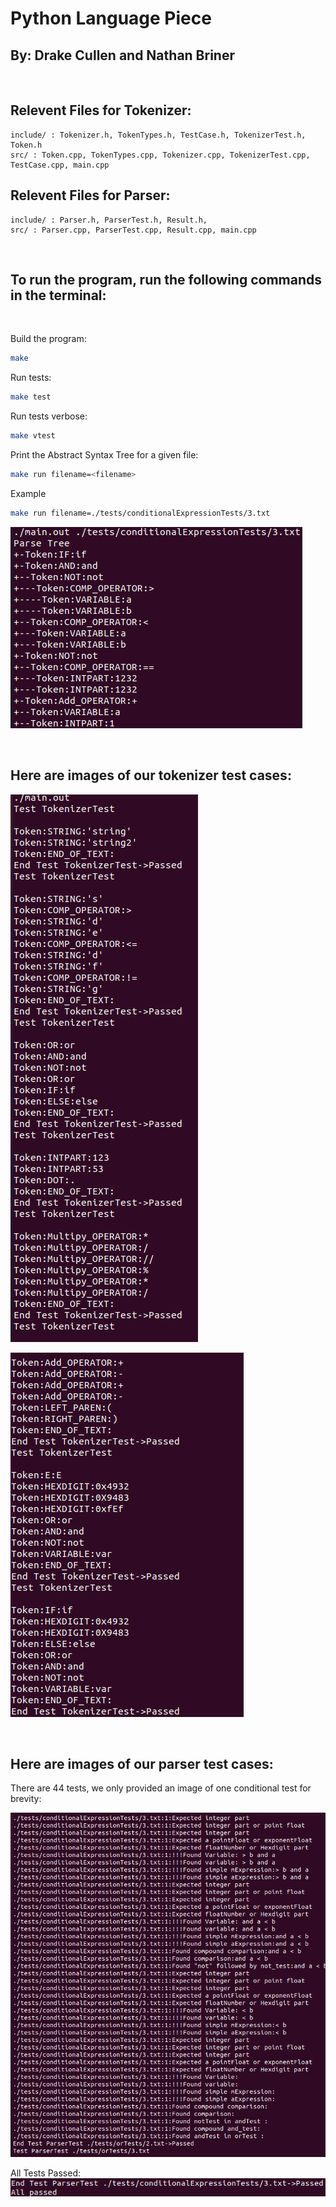 # Python Language Piece
## By: Drake Cullen and Nathan Briner

<br />


## Relevent Files for Tokenizer:
    include/ : Tokenizer.h, TokenTypes.h, TestCase.h, TokenizerTest.h, Token.h
    src/ : Token.cpp, TokenTypes.cpp, Tokenizer.cpp, TokenizerTest.cpp, TestCase.cpp, main.cpp

## Relevent Files for Parser:
    include/ : Parser.h, ParserTest.h, Result.h, 
    src/ : Parser.cpp, ParserTest.cpp, Result.cpp, main.cpp


<br />


## To run the program, run the following commands in the terminal:

<br />

Build the program:
```bash
make
```

Run tests:
```bash
make test
```

Run tests verbose:
```bash
make vtest
```

Print the Abstract Syntax Tree for a given file:
```bash
make run filename=<filename>
```

Example
```bash
make run filename=./tests/conditionalExpressionTests/3.txt
```
![alt text](./imgs/AST.png)


<br />

## Here are images of our tokenizer test cases:

![alt text](./imgs/token_tests1.png)

![alt text](./imgs/token_tests2.png)

<br />


## Here are images of our parser test cases:
There are 44 tests, we only provided an image of one conditional test for brevity:

![alt text](./imgs/conditional-test.png)

All Tests Passed:
![alt text](./imgs/parser-passed.png)